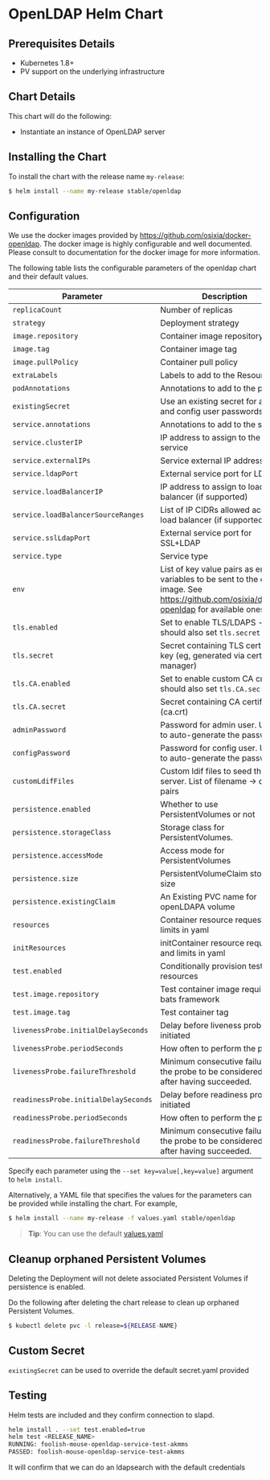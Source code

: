 # OpenLDAP Helm Chart

## Prerequisites Details
* Kubernetes 1.8+
* PV support on the underlying infrastructure

## Chart Details
This chart will do the following:

* Instantiate an instance of OpenLDAP server

## Installing the Chart

To install the chart with the release name `my-release`:

```bash
$ helm install --name my-release stable/openldap
```

## Configuration

We use the docker images provided by https://github.com/osixia/docker-openldap. The docker image is highly configurable and well documented. Please consult to documentation for the docker image for more information.

The following table lists the configurable parameters of the openldap chart and their default values.

| Parameter                            | Description                                                                                                                               | Default             |
| ----------------------------------   | ----------------------------------------------------------------------------------------------------------------------------------------- | ------------------- |
| `replicaCount`                       | Number of replicas                                                                                                                        | `1`                 |
| `strategy`                           | Deployment strategy                                                                                                                       | `{}`                |
| `image.repository`                   | Container image repository                                                                                                                | `osixia/openldap`   |
| `image.tag`                          | Container image tag                                                                                                                       | `1.1.10`            |
| `image.pullPolicy`                   | Container pull policy                                                                                                                     | `IfNotPresent`      |
| `extraLabels`                        | Labels to add to the Resources                                                                                                            | `{}`                |
| `podAnnotations`                     | Annotations to add to the pod                                                                                                             | `{}`                |
| `existingSecret`                     | Use an existing secret for admin and config user passwords                                                                                | `""`                |
| `service.annotations`                | Annotations to add to the service                                                                                                         | `{}`                |
| `service.clusterIP`                  | IP address to assign to the service                                                                                                       | `""`                |
| `service.externalIPs`                | Service external IP addresses                                                                                                             | `[]`                |
| `service.ldapPort`                   | External service port for LDAP                                                                                                            | `389`               |
| `service.loadBalancerIP`             | IP address to assign to load balancer (if supported)                                                                                      | `""`                |
| `service.loadBalancerSourceRanges`   | List of IP CIDRs allowed access to load balancer (if supported)                                                                           | `[]`                |
| `service.sslLdapPort`                | External service port for SSL+LDAP                                                                                                        | `636`               |
| `service.type`                       | Service type                                                                                                                              | `ClusterIP`         |
| `env`                                | List of key value pairs as env variables to be sent to the docker image. See https://github.com/osixia/docker-openldap for available ones | `[see values.yaml]` |
| `tls.enabled`                        | Set to enable TLS/LDAPS - should also set `tls.secret`                                                                                    | `false`             |
| `tls.secret`                         | Secret containing TLS cert and key (eg, generated via cert-manager)                                                                       | `""`                |
| `tls.CA.enabled`                     | Set to enable custom CA crt file - should also set `tls.CA.secret`                                                                        | `false`             |
| `tls.CA.secret`                      | Secret containing CA certificate (ca.crt)                                                                                                 | `""`                |
| `adminPassword`                      | Password for admin user. Unset to auto-generate the password                                                                              | None                |
| `configPassword`                     | Password for config user. Unset to auto-generate the password                                                                             | None                |
| `customLdifFiles`                    | Custom ldif files to seed the LDAP server. List of filename -> data pairs                                                                 | None                |
| `persistence.enabled`                | Whether to use PersistentVolumes or not                                                                                                   | `false`             |
| `persistence.storageClass`           | Storage class for PersistentVolumes.                                                                                                      | `<unset>`           |
| `persistence.accessMode`             | Access mode for PersistentVolumes                                                                                                         | `ReadWriteOnce`     |
| `persistence.size`                   | PersistentVolumeClaim storage size                                                                                                        | `8Gi`               |
| `persistence.existingClaim`          | An Existing PVC name for openLDAPA volume                                                                                                 | None                |
| `resources`                          | Container resource requests and limits in yaml                                                                                            | `{}`                |
| `initResources`                      | initContainer resource requests and limits in yaml                                                                                        | `{}`                |
| `test.enabled`                       | Conditionally provision test resources                                                                                                    | `false`             |
| `test.image.repository`              | Test container image requires bats framework                                                                                              | `dduportal/bats`    |
| `test.image.tag`                     | Test container tag                                                                                                                        | `0.4.0`             |
| `livenessProbe.initialDelaySeconds`  | Delay before liveness probe is initiated                                                                                                  | `20`                |
| `livenessProbe.periodSeconds`        | How often to perform the probe                                                                                                            | `10`                |
| `livenessProbe.failureThreshold`     | Minimum consecutive failures for the probe to be considered failed after having succeeded.                                                | `10`                |
| `readinessProbe.initialDelaySeconds` | Delay before readiness probe is initiated                                                                                                 | `20`                |
| `readinessProbe.periodSeconds`       | How often to perform the probe                                                                                                            | `10`                |
| `readinessProbe.failureThreshold`    | Minimum consecutive failures for the probe to be considered failed after having succeeded.                                                | `10`                |


Specify each parameter using the `--set key=value[,key=value]` argument to `helm install`.

Alternatively, a YAML file that specifies the values for the parameters can be provided while installing the chart. For example,

```bash
$ helm install --name my-release -f values.yaml stable/openldap
```

> **Tip**: You can use the default [values.yaml](values.yaml)


## Cleanup orphaned Persistent Volumes

Deleting the Deployment will not delete associated Persistent Volumes if persistence is enabled.

Do the following after deleting the chart release to clean up orphaned Persistent Volumes.

```bash
$ kubectl delete pvc -l release=${RELEASE-NAME}
```

## Custom Secret

`existingSecret` can be used to override the default secret.yaml provided

## Testing

Helm tests are included and they confirm connection to slapd.

```bash
helm install . --set test.enabled=true
helm test <RELEASE_NAME>
RUNNING: foolish-mouse-openldap-service-test-akmms
PASSED: foolish-mouse-openldap-service-test-akmms
```

It will confirm that we can do an ldapsearch with the default credentials
